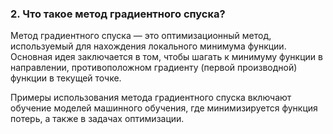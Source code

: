### 2. Что такое метод градиентного спуска?

Метод градиентного спуска — это оптимизационный метод, используемый для нахождения локального минимума функции. 
Основная идея заключается в том, чтобы шагать к минимуму функции в направлении, противоположном градиенту (первой производной) функции в текущей точке.

Примеры использования метода градиентного спуска включают обучение моделей машинного обучения, где минимизируется функция потерь, а также в задачах оптимизации.